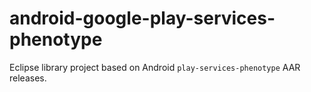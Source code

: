 # android-google-play-services-phenotype
Eclipse library project based on Android `play-services-phenotype` AAR releases.
